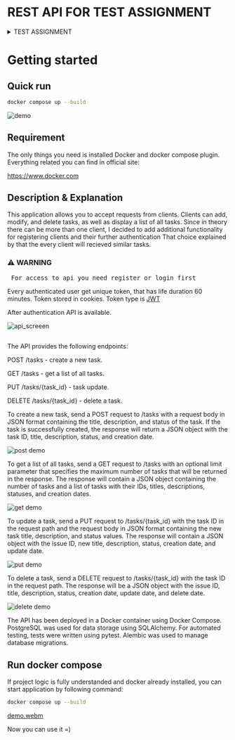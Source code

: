 # REST API FOR TEST ASSIGNMENT

<details>
  <summary> TEST ASSIGNMENT </summary>
  
  <h1>Exercise:</h1>

It is necessary to develop a REST API for task accounting.

Required: Python 3.x, FastAPI, PostgreSQL (using SQLAlchemy) and Docker Compose. You also need to implement autotests (pytest) and migrations (alembic).

<h1>API</h1>

You need to implement the following endpoints:
$${\color{green}POST }$$<pre> /tasks</pre>


Create a new task.

request body:
<pre>
{
     "title": "Prepare Report",
     "description": "Write last quarter sales report",
     status: new
}
</pre>
response body:
<pre>
{
     "id": 1,
     "title": "Prepare Report",
     "description": "Write last quarter sales report",
     "status": "new",
     "created_at": "2023-09-01T12:00:00"
}
  </pre>
$${\color{blue}GET}$$<pre> /tasks </pre>



Get a list of all tasks.

Query parameters:

limit: integer (optional, default=20)

response body:
<pre>
{
     "count": 2,
     "items": [
         {
             "id": 1,
             "title": "Prepare Report",
             "description": "Write last quarter sales report",
             "status": "new",
             "created_at": "2023-09-01T12:00:00"
         },
         {
             "id": 2,
             "title": "Update site",
             "description": "Add news and promotions to homepage",
             "status": "in_progress",
             "created_at": "2023-09-02T10:00:00"
         }
     ]
}
</pre>

$${\color{orange}PUT}$$ <pre> /tasks/{task_id} </pre>


Update task.

request body:

<pre>
{
     "title": "Prepare Report",
     "description": "Write last quarter sales report",
     "status": "done"
}
</pre>

response body:

<pre>
{
     "id": 1,
     "title": "Prepare Report",
     "description": "Write last quarter sales report",
     "status": "done",
     "created_at": "2023-09-01T12:00:00",
     "updated_at": "2023-09-03T09:00:00"
}
</pre>

$${\color{red}DELETE}$$ <pre> /tasks/{task_id}</pre>


Delete task.

response body:

<pre>
{
     "id": 1,
     "title": "Prepare Report",
     "description": "Write last quarter sales report",
     "status": "done",
     "created_at": "2023-09-01T12:00:00",
     "updated_at": "2023-09-03T09:00:00",
     "deleted_at": "2023-09-03T11:00:00"
}
</pre>

<h2>Deployment</h2>

The application needs to be containerized.

Write a Dockerfile that:

downloads a base Python image from Docker Hub
copies the application inside the image
installs the necessary packages and dependencies (PostgreSQL, requirements.txt, etc.)
configures all the necessary components for the application to work
starts the application on port 3000


<h1>Outcome</h1>

On a PC with Docker installed, it should be possible to clone the application source repository.

After running the docker build and docker-compose up commands, the application should respond to API calls at 127.0.0.1:3000. Migrations and autotests should run automatically.
</details>


# Getting started

## Quick run

```sh
docker compose up --build
```
![demo](https://github.com/practicesavedtheworld/RA_for_T/assets/105741091/39f2c0ea-43b5-4f04-b1a9-a84e4e7ff672)


## Requirement 

The only things you need is installed Docker and docker compose plugin.
Everything related you can find in official site:


https://www.docker.com

## Description & Explanation

This application allows you to accept requests from clients. Clients can add, modify, and delete tasks, as well as display a list of all tasks.
Since in theory there can be more than one client, I decided to add additional functionality for registering clients and their further authentication
That choice explained by that the every client will recieved similar tasks.

<h3>&#9888; WARNING</h3>
<pre> For access to api you need register or login first</pre>


Every authenticated user get unique token, that has life duration 60 minutes. Token stored in cookies. Token type is <a href="https://jwt.io/introduction"> JWT</a>

After authentication API is available.

![api_screeen](https://github.com/practicesavedtheworld/RA_for_T/assets/105741091/df5b1f5a-f918-47a3-8b4d-9db70ed58625)

##

The API provides the following endpoints:

POST /tasks - create a new task.

GET /tasks - get a list of all tasks.

PUT /tasks/{task_id} - task update.

DELETE /tasks/{task_id} - delete a task.


To create a new task, send a POST request to /tasks with a request body in JSON format containing the title, description, and status of the task. If the task is successfully created, the response will return a JSON object with the task ID, title, description, status, and creation date.

![post demo](https://github.com/practicesavedtheworld/RA_for_T/assets/105741091/8c961b4b-8f34-4349-971c-d5002f9f4eba)


To get a list of all tasks, send a GET request to /tasks with an optional limit parameter that specifies the maximum number of tasks that will be returned in the response. The response will contain a JSON object containing the number of tasks and a list of tasks with their IDs, titles, descriptions, statuses, and creation dates.

![get demo](https://github.com/practicesavedtheworld/RA_for_T/assets/105741091/57addac3-a4f7-4fdd-b896-2d3d38ec7a0f)


To update a task, send a PUT request to /tasks/{task_id} with the task ID in the request path and the request body in JSON format containing the new task title, description, and status values. The response will contain a JSON object with the issue ID, new title, description, status, creation date, and update date.

![put demo](https://github.com/practicesavedtheworld/RA_for_T/assets/105741091/be572e07-f708-40f7-a215-a3659ab75065)


To delete a task, send a DELETE request to /tasks/{task_id} with the task ID in the request path. The response will be a JSON object with the issue ID, title, description, status, creation date, update date, and delete date.

![delete demo](https://github.com/practicesavedtheworld/RA_for_T/assets/105741091/4ecfc7fd-20ab-47c0-b72e-1e062cafcffc)


The API has been deployed in a Docker container using Docker Compose. PostgreSQL was used for data storage using SQLAlchemy. For automated testing, tests were written using pytest. Alembic was used to manage database migrations.

## Run docker compose

If project logic is fully understanded and docker already installed, you can start application by following command:

```sh
docker compose up --build
```


[demo.webm](https://github.com/practicesavedtheworld/RA_for_T/assets/105741091/631636b0-db08-4d6a-8e45-23a6e83d2c09)

Now you can use it =)















